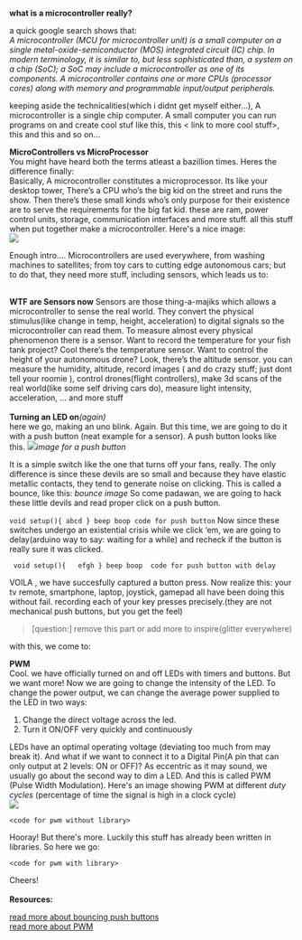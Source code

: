 <b>what is a microcontroller really?</b>

a quick google search shows that:     
*A microcontroller (MCU for microcontroller unit) is a small computer on a single metal-oxide-semiconductor (MOS) integrated circuit (IC) chip. In modern terminology, it is similar to, but less sophisticated than, a system on a chip (SoC); a SoC may include a microcontroller as one of its components. A microcontroller contains one or more CPUs (processor cores) along with memory and programmable input/output peripherals.*   

keeping aside the technicalities(which i didnt get myself either...), A microcontroller is a single chip computer. A small computer you can run programs on and create cool stuf like this<link to cool stuff>, this < link to more cool stuff>, this<more cool stuff> and this<stuff> and so on...

<!-- 
 Whats in there , really?
1)CPU
2)RAM
3)secondary storage -->

<b>MicroControllers vs MicroProcessor</b>  
You might have heard both the terms atleast a bazillion times. Heres the difference finally:  
Basically, A microcontroller constitutes a microprocessor. Its like your desktop tower, There’s a CPU who’s the big kid on the street and runs the show. Then there’s these small kinds who’s only purpose for their existence are to serve the requirements for the big fat kid. these are ram, power control units, storage, communication interfaces and more stuff. all this stuff when put together make a microcontroller.
Here's a nice image:  
<image src="http://www.electronicshub.org/wp-content/uploads/2017/11/Basics-of-Microcontrollers-Image-1.jpg"></image>

Enough intro….
Microcontrollers are used everywhere, from washing machines to satellites; from toy cars to cutting edge autonomous cars; but to do that, they need more stuff, including sensors, which leads us to:

<br>
<b>WTF are Sensors now</b>       
 Sensors are those thing-a-majiks which allows a microcontroller to sense the real world.
They convert the physical stimulus(like change in temp, height, acceleration) to digital signals so the microcontroller can read them. To measure almost every physical phenomenon there is a sensor. Want to record the temperature for your fish tank project? Cool there’s the temperature sensor. Want to control the height of your autonomous drone?
Look, there’s the altitude sensor.
 you can measure the humidity, altitude, record images ( and do crazy stuff; just dont tell your roomie ),  control drones(flight controllers), make 3d scans of the real world(like some self driving cars do), measure light intensity, acceleration, … and more stuff
<br><br>
<b>Turning an LED on</b><i>(again)</i><br>
here we go, making an uno blink. Again. But this time, we are going to do it with a push button (neat example for a sensor).
A push button looks like this.  
<image src="https://i.pinimg.com/originals/fa/3b/ea/fa3beafc1b85c616c19788273df0d8d7.gif"><i>image for a push button</i>

It is a simple switch like the one that turns off your fans, really. The only difference is since these devils are so small and because they have elastic metallic contacts, they tend to generate noise on clicking. <LINK TO DESCRIPTION: LINK> This is called a bounce, like this:
 <img src="">*bounce image*
So come padawan, we are going to hack these little devils and read proper click on a push button.

`
void setup(){
    abcd
}
beep boop
code for push button
` Now since these switches undergo an existential crisis while we click ‘em, we are going to delay(arduino way to say: waiting for a while) and recheck if the button is really sure it was clicked.

` 
void setup(){  
    efgh
}
beep boop 
code for push button with delay
 `

 VOILA , we have succesfully captured a button press. Now realize
 this: your tv remote, smartphone, laptop, joystick, gamepad all
 have been doing this without fail. recording each of your key
 presses precisely.(they are not mechanical push buttons, but
 you get the feel)
> [question:]
> remove this part or add more to inspire(glitter everywhere)

with this, we come to:

<b>PWM</b>  
Cool. we have officially turned on and off LEDs with timers and buttons. But we want more!
Now we are going to change the intensity of the LED. To change the power output, we can change the average power supplied to the LED in two ways:
1)	Change the direct voltage across the led.
2)	Turn it ON/OFF very quickly and continuously
 
LEDs have an optimal operating voltage (deviating too much from
may break it). And what if we want to connect it to a Digital Pin(A pin that can only output at 2 levels: ON or OFF)? As eccentric as it may sound, we usually go about the second way to dim a LED. And this is called PWM (Pulse Width Modulation). 
Here's an image showing PWM at different *duty cycles*
(percentage of time the signal is high in a clock cycle)  
<image src="https://www.nightsea.com/wp-content/uploads/2017/12/PWM-diagram-300x260.jpg">

`
<code for pwm without library>
`

Hooray!
But there's more. Luckily this stuff has already been written in libraries. So here we go:

`
<code for pwm with library>
`

Cheers!
<br><br>
<b>Resources:</b>

 [read more about bouncing push buttons](https://people.cs.clemson.edu/~yfeaste/855Assignments/presentations/team6-button-bounce.pdf)  
 [read more about PWM](https://www.arduino.cc/en/tutorial/PWM)
